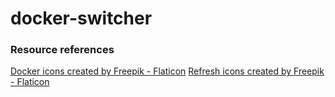 # docker-switcher



### Resource references 
<a href="https://www.flaticon.com/free-icons/docker" title="docker icons">Docker icons created by Freepik - Flaticon</a>
<a href="https://www.flaticon.com/free-icons/refresh" title="refresh icons">Refresh icons created by Freepik - Flaticon</a>